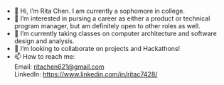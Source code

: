 * 👋 Hi, I’m Rita Chen. I am currently a sophomore in college.
* 👀 I’m interested in pursing a career as either a product or technical program manager, but am definitely open to other roles as well.
* 🌱 I’m currently taking classes on computer architecture and software design and analysis.
* 💞️ I’m looking to collaborate on projects and Hackathons!
* 📫 How to reach me:\
    Email: ritachen621@gmail.com\
    LinkedIn: https://www.linkedin.com/in/ritac7428/

<!---
rchen621/rchen621 is a ✨ special ✨ repository because its `README.md` (this file) appears on your GitHub profile.
You can click the Preview link to take a look at your changes.
--->
